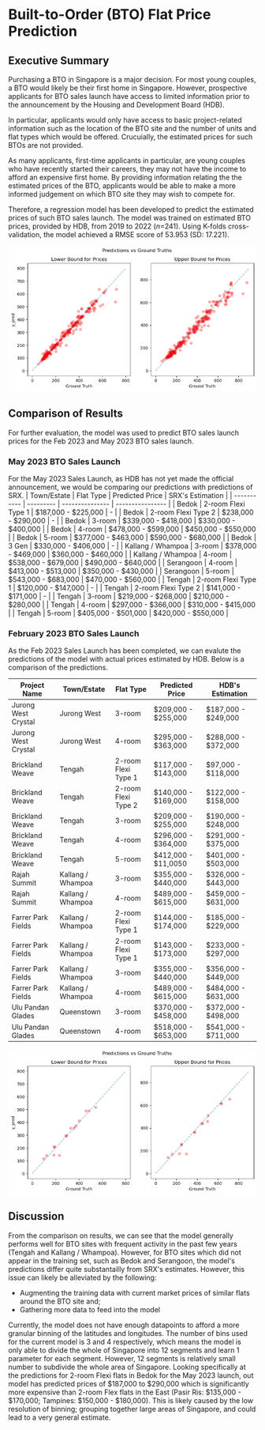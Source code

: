 # Built-to-Order (BTO) Flat Price Prediction

## Executive Summary
 Purchasing a BTO in Singapore is a major decision. For most young couples, a BTO would likely be their first home in Singapore. However, prospective applicants for BTO sales launch have access to limited information prior to the announcement by the Housing and Development Board (HDB).

 In particular, applicants would only have access to basic project-related information such as the location of the BTO site and the number of units and flat types which would be offered. Crucuially, the estimated prices for such BTOs are not provided.

 As many applicants, first-time applicants in particular, are young couples who have recently started their careers, they may not have the income to afford an expensive first home. By providing information relating the the estimated prices of the BTO, applicants would be able to make a more informed judgement on which BTO site they may wish to compete for.

 Therefore, a regression model has been developed to predict the estimated prices of such BTO sales launch. The model was trained on estimated BTO prices, provided by HDB, from 2019 to 2022 ($n$=241). Using K-folds cross-validation, the model achieved a RMSE score of 53.953 (SD: 17.221).

![training](demo\training.png)

## Comparison of Results
 For further evaluation, the model was used to predict BTO sales launch prices for the Feb 2023 and May 2023 BTO sales launch.

### May 2023 BTO Sales Launch
 For the May 2023 Sales Launch, as HDB has not yet made the official announcement, we would be comparing our predictions with predictions of SRX.
 | Town/Estate | Flat Type | Predicted Price | SRX's Estimation |
 | ----------- | --------- | --------------- | ---------------- |
 | Bedok | 2-room Flexi Type 1 | $187,000 - $225,000 | - |
 | Bedok | 2-room Flexi Type 2 | $238,000 - $290,000 | - |
 | Bedok | 3-room | $339,000 - $418,000 | $330,000 - $400,000 |
 | Bedok | 4-room | $478,000 - $599,000 | $450,000 - $550,000 |
 | Bedok | 5-room | $377,000 - $463,000 | $590,000 - $680,000 |
 | Bedok | 3 Gen | $330,000 - $406,000 | - |
 | Kallang / Whampoa | 3-room | $378,000 - $469,000 | $360,000 - $460,000 |
 | Kallang / Whampoa | 4-room | $538,000 - $679,000 | $490,000 - $640,000 |
 | Serangoon | 4-room | $413,000 - $513,000 | $350,000 - $430,000 |
 | Serangoon | 5-room | $543,000 - $683,000 | $470,000 - $560,000 |
 | Tengah | 2-room Flexi Type 1 | $120,000 - $147,000 | - |
 | Tengah | 2-room Flexi Type 2 | $141,000 - $171,000 | - |
 | Tengah | 3-room | $219,000 - $268,000 | $210,000 - $280,000 |
 | Tengah | 4-room | $297,000 - $366,000 | $310,000 - $415,000 |
 | Tengah | 5-room | $405,000 - $501,000 | $420,000 - $550,000 |

### February 2023 BTO Sales Launch
 As the Feb 2023 Sales Launch has been completed, we can evalute the predictions of the model with actual prices estimated by HDB. Below is a comparison of the predictions.

 | Project Name | Town/Estate | Flat Type | Predicted Price | HDB's Estimation |
 | ------------ | ----------- | --------- | --------------- | ---------------- |
 | Jurong West Crystal | Jurong West | 3-room | $209,000 - $255,000 | $187,000 - $249,000 |
 | Jurong West Crystal | Jurong West | 4-room | $295,000 - $363,000 | $288,000 - $372,000 |
 | Brickland Weave | Tengah | 2-room Flexi Type 1 | $117,000 - $143,000 | $97,000 - $118,000 |
 | Brickland Weave | Tengah | 2-room Flexi Type 2 | $140,000 - $169,000 | $122,000 - $158,000 |
 | Brickland Weave | Tengah | 3-room | $209,000 - $255,000 | $190,000 - $248,000 |
 | Brickland Weave | Tengah | 4-room | $296,000 - $364,000 | $291,000 - $375,000 |
 | Brickland Weave | Tengah | 5-room | $412,000 - $11,0050 | $401,000 - $503,000 |
 | Rajah Summit | Kallang / Whampoa | 3-room | $355,000 - $440,000 | $326,000 - $443,000 |
 | Rajah Summit | Kallang / Whampoa | 4-room | $489,000 - $615,000 | $459,000 - $631,000 |
 | Farrer Park Fields | Kallang / Whampoa | 2-room Flexi Type 1 | $144,000 - $174,000 | $185,000 - $229,000 |
 | Farrer Park Fields | Kallang / Whampoa | 2-room Flexi Type 1 | $143,000 - $173,000 | $233,000 - $297,000 |
 | Farrer Park Fields | Kallang / Whampoa | 3-room | $355,000 - $440,000 | $356,000 - $449,000 |
 | Farrer Park Fields | Kallang / Whampoa | 4-room | $489,000 - $615,000 | $484,000 - $631,000 |
 | Ulu Pandan Glades | Queenstown | 3-room | $370,000 - $458,000 | $372,000 - $498,000 |
 | Ulu Pandan Glades | Queenstown | 4-room | $518,000 - $653,000 | $541,000 - $711,000 |

 ![testing](demo\testing.png)

## Discussion
 From the comparison on results, we can see that the model generally performs well for BTO sites with frequent activity in the past few years (Tengah and Kallang / Whampoa). However, for BTO sites which did not appear in the training set, such as Bedok and Serangoon, the model's predictions differ quite substantailly from SRX's estimates. However, this issue can likely be alleviated by the following:
 - Augmenting the training data with current market prices of similar flats around the BTO site and;
 - Gathering more data to feed into the model

 Currently, the model does not have enough datapoints to afford a more granular binning of the latitudes and longitudes. The number of bins used for the current model is 3 and 4 respectively, which means the model is only able to divide the whole of Singapore into 12 segments and learn 1 parameter for each segment. However, 12 segments is relatively small number to subdivide the whole area of Singapore. Looking specifically at the predictions for 2-room Flexi flats in Bedok for the May 2023 launch, out model has predicted prices of $187,000 to $290,000 which is significantly more expensive than 2-room Flex flats in the East (Pasir Ris: $135,000 - $170,000; Tampines: $150,000 - $180,000). This is likely caused by the low resolution of binning; grouping together large areas of Singapore, and could lead to a very general estimate.